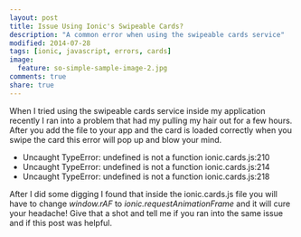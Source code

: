 ```yaml
---
layout: post
title: Issue Using Ionic's Swipeable Cards?
description: "A common error when using the swipeable cards service"
modified: 2014-07-28
tags: [ionic, javascript, errors, cards]
image:
  feature: so-simple-sample-image-2.jpg
comments: true
share: true
---
```


When I tried using the swipeable cards service inside my application recently I ran into a problem that had my pulling my hair out for a few hours. After you add the file to your app and the card is loaded correctly when you swipe the card this error will pop up and blow your mind.

* Uncaught TypeError: undefined is not a function    ionic.cards.js:210
* Uncaught TypeError: undefined is not a function    ionic.cards.js:214
* Uncaught TypeError: undefined is not a function    ionic.cards.js:218

After I did some digging I found that inside the ionic.cards.js file you will have to change *window.rAF* to *ionic.requestAnimationFrame* and it will cure your headache! Give that a shot and tell me if you ran into the same issue and if this post was helpful.

